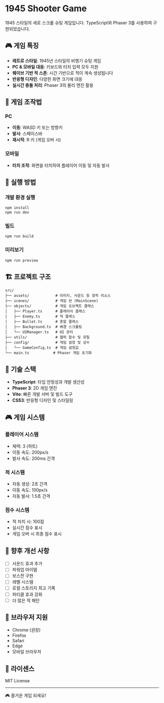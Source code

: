 # 1945 Shooter Game

1945 스타일의 세로 스크롤 슈팅 게임입니다. TypeScript와 Phaser 3를 사용하여 구현되었습니다.

## 🎮 게임 특징

- **레트로 스타일**: 1945년 스타일의 비행기 슈팅 게임
- **PC & 모바일 대응**: 키보드와 터치 입력 모두 지원
- **웨이브 기반 적 스폰**: 시간 기반으로 적이 계속 생성됩니다
- **반응형 디자인**: 다양한 화면 크기에 대응
- **실시간 충돌 처리**: Phaser 3의 물리 엔진 활용

## 🎯 게임 조작법

### PC
- **이동**: WASD 키 또는 방향키
- **발사**: 스페이스바
- **재시작**: R 키 (게임 오버 시)

### 모바일
- **터치 조작**: 화면을 터치하여 플레이어 이동 및 자동 발사

## 🚀 실행 방법

### 개발 환경 실행
```bash
npm install
npm run dev
```

### 빌드
```bash
npm run build
```

### 미리보기
```bash
npm run preview
```

## 🏗️ 프로젝트 구조

```
src/
├── assets/            # 이미지, 사운드 등 정적 리소스
├── scenes/            # 게임 씬 (MainScene)
├── objects/           # 게임 오브젝트 클래스
│   ├── Player.ts      # 플레이어 클래스
│   ├── Enemy.ts       # 적 클래스
│   ├── Bullet.ts      # 총알 클래스
│   ├── Background.ts  # 배경 스크롤링
│   └── UIManager.ts   # UI 관리
├── utils/             # 헬퍼 함수 및 유틸
├── config/            # 게임 설정 및 상수
│   └── GameConfig.ts  # 게임 설정값
└── main.ts           # Phaser 게임 초기화
```

## 🔧 기술 스택

- **TypeScript**: 타입 안정성과 개발 생산성
- **Phaser 3**: 2D 게임 엔진
- **Vite**: 빠른 개발 서버 및 빌드 도구
- **CSS3**: 반응형 디자인 및 스타일링

## 🎮 게임 시스템

### 플레이어 시스템
- 체력: 3 (하트)
- 이동 속도: 200px/s
- 발사 속도: 200ms 간격

### 적 시스템
- 자동 생성: 2초 간격
- 이동 속도: 100px/s
- 자동 발사: 1.5초 간격

### 점수 시스템
- 적 처치 시: 100점
- 실시간 점수 표시
- 게임 오버 시 최종 점수 표시

## 🔄 향후 개선 사항

- [ ] 사운드 효과 추가
- [ ] 파워업 아이템
- [ ] 보스전 구현
- [ ] 레벨 시스템
- [ ] 로컬 스토리지 최고 기록
- [ ] 파티클 효과 강화
- [ ] 더 많은 적 패턴

## 📱 브라우저 지원

- Chrome (권장)
- Firefox
- Safari
- Edge
- 모바일 브라우저

## 📝 라이센스

MIT License

---

🎮 즐거운 게임 되세요!

